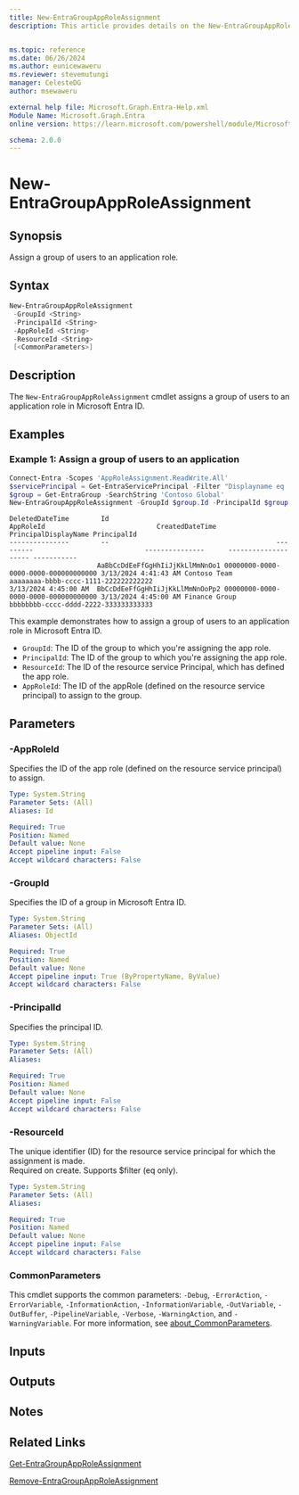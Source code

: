 ```yaml
---
title: New-EntraGroupAppRoleAssignment
description: This article provides details on the New-EntraGroupAppRoleAssignment command.


ms.topic: reference
ms.date: 06/26/2024
ms.author: eunicewaweru
ms.reviewer: stevemutungi
manager: CelesteDG
author: msewaweru

external help file: Microsoft.Graph.Entra-Help.xml
Module Name: Microsoft.Graph.Entra
online version: https://learn.microsoft.com/powershell/module/Microsoft.Graph.Entra/New-EntraGroupAppRoleAssignment

schema: 2.0.0
---
```


# New-EntraGroupAppRoleAssignment

## Synopsis

Assign a group of users to an application role.

## Syntax

```powershell
New-EntraGroupAppRoleAssignment
 -GroupId <String>
 -PrincipalId <String>
 -AppRoleId <String>
 -ResourceId <String>
 [<CommonParameters>]
```

## Description

The `New-EntraGroupAppRoleAssignment` cmdlet assigns a group of users to an application role in Microsoft Entra ID.

## Examples

### Example 1: Assign a group of users to an application

```powershell
Connect-Entra -Scopes 'AppRoleAssignment.ReadWrite.All'
$servicePrincipal = Get-EntraServicePrincipal -Filter "Displayname eq 'Box'"
$group = Get-EntraGroup -SearchString 'Contoso Global'
New-EntraGroupAppRoleAssignment -GroupId $group.Id -PrincipalId $group.Id -ResourceId $servicePrincipal.Id -AppRoleId $servicePrincipal.Approles[1].Id
```

```Output
DeletedDateTime        Id                                          AppRoleId                            CreatedDateTime      PrincipalDisplayName PrincipalId
---------------        --                                          ---------                            ---------------      -------------------- -----------
                      AaBbCcDdEeFfGgHhIiJjKkLlMmNnOo1 00000000-0000-0000-0000-000000000000 3/13/2024 4:41:43 AM Contoso Team         aaaaaaaa-bbbb-cccc-1111-222222222222
3/13/2024 4:45:00 AM  BbCcDdEeFfGgHhIiJjKkLlMmNnOoPp2 00000000-0000-0000-0000-000000000000 3/13/2024 4:45:00 AM Finance Group        bbbbbbbb-cccc-dddd-2222-333333333333
```

This example demonstrates how to assign a group of users to an application role in Microsoft Entra ID.  

- `GroupId`: The ID of the group to which you're assigning the app role.
- `PrincipalId`: The ID of the group to which you're assigning the app role.
- `ResourceId`: The ID of the resource service Principal, which has defined the app role.
- `AppRoleId`: The ID of the appRole (defined on the resource service principal) to assign to the group.

## Parameters

### -AppRoleId

Specifies the ID of the app role (defined on the resource service principal) to assign.

```yaml
Type: System.String
Parameter Sets: (All)
Aliases: Id

Required: True
Position: Named
Default value: None
Accept pipeline input: False
Accept wildcard characters: False
```

### -GroupId

Specifies the ID of a group in Microsoft Entra ID.

```yaml
Type: System.String
Parameter Sets: (All)
Aliases: ObjectId

Required: True
Position: Named
Default value: None
Accept pipeline input: True (ByPropertyName, ByValue)
Accept wildcard characters: False
```

### -PrincipalId

Specifies the principal ID.

```yaml
Type: System.String
Parameter Sets: (All)
Aliases:

Required: True
Position: Named
Default value: None
Accept pipeline input: False
Accept wildcard characters: False
```

### -ResourceId

The unique identifier (ID) for the resource service principal for which the assignment is made.  
Required on create. Supports $filter (eq only).

```yaml
Type: System.String
Parameter Sets: (All)
Aliases:

Required: True
Position: Named
Default value: None
Accept pipeline input: False
Accept wildcard characters: False
```

### CommonParameters

This cmdlet supports the common parameters: `-Debug`, `-ErrorAction`, `-ErrorVariable`, `-InformationAction`, `-InformationVariable`, `-OutVariable`, `-OutBuffer`, `-PipelineVariable`, `-Verbose`, `-WarningAction`, and `-WarningVariable`. For more information, see [about_CommonParameters](https://go.microsoft.com/fwlink/?LinkID=113216).

## Inputs

## Outputs

## Notes

## Related Links

[Get-EntraGroupAppRoleAssignment](Get-EntraGroupAppRoleAssignment.md)

[Remove-EntraGroupAppRoleAssignment](Remove-EntraGroupAppRoleAssignment.md)

